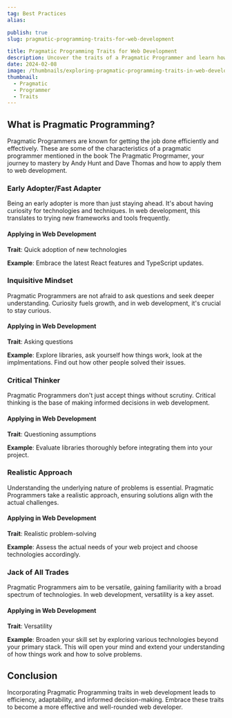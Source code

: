 ```yaml
---
tag: Best Practices
alias:

publish: true
slug: pragmatic-programming-traits-for-web-development

title: Pragmatic Programming Traits for Web Development
description: Uncover the traits of a Pragmatic Programmer and learn how to apply them in web development using React and TypeScript examples.
date: 2024-02-08
image: /thumbnails/exploring-pragmatic-programming-traits-in-web-development.png
thumbnail:
  - Pragmatic
  - Programmer
  - Traits
---
```


## What is Pragmatic Programming?

Pragmatic Programmers are known for getting the job done efficiently and effectively. These are some of the characteristics of a pragmatic programmer mentioned in the book The Pragmatic Progrmamer, your journey to mastery by Andy Hunt and Dave Thomas and how to apply them to web development.

### Early Adopter/Fast Adapter

Being an early adopter is more than just staying ahead. It's about having curiosity for technologies and techniques. In web development, this translates to trying new frameworks and tools frequently.

#### Applying in Web Development

**Trait**: Quick adoption of new technologies

**Example**: Embrace the latest React features and TypeScript updates.

### Inquisitive Mindset

Pragmatic Programmers are not afraid to ask questions and seek deeper understanding. Curiosity fuels growth, and in web development, it's crucial to stay curious.

#### Applying in Web Development

**Trait**: Asking questions

**Example**: Explore libraries, ask yourself how things work, look at the implmentations. Find out how other people solved their issues.

### Critical Thinker

Pragmatic Programmers don't just accept things without scrutiny. Critical thinking is the base of making informed decisions in web development.

#### Applying in Web Development

**Trait**: Questioning assumptions

**Example**: Evaluate libraries thoroughly before integrating them into your project.

### Realistic Approach

Understanding the underlying nature of problems is essential. Pragmatic Programmers take a realistic approach, ensuring solutions align with the actual challenges.

#### Applying in Web Development

**Trait**: Realistic problem-solving

**Example**: Assess the actual needs of your web project and choose technologies accordingly.

### Jack of All Trades

Pragmatic Programmers aim to be versatile, gaining familiarity with a broad spectrum of technologies. In web development, versatility is a key asset.

#### Applying in Web Development

**Trait**: Versatility

**Example**: Broaden your skill set by exploring various technologies beyond your primary stack. This will open your mind and extend your understanding of how things work and how to solve problems.

## Conclusion

Incorporating Pragmatic Programming traits in web development leads to efficiency, adaptability, and informed decision-making. Embrace these traits to become a more effective and well-rounded web developer.
